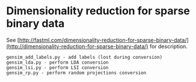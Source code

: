 Dimensionality reduction for sparse binary data
===============================================

See [http://fastml.com/dimensionality-reduction-for-sparse-binary-data/](http://dimensionality-reduction-for-sparse-binary-data/) for description.

	gensim_add_labels.py - add labels (lost during conversion)
	gensim_lda.py - perform LDA conversion
	gensim_lsi.py - perform LSI conversion
	gensim_rp.py - perform random projections conversion
	
	